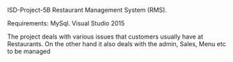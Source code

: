 ISD-Project-5B
Restaurant Management System (RMS).  

Requirements:
MySql.
Visual Studio 2015

The project deals with various issues that customers usually have at Restaurants.
On the other hand it also deals with the admin, Sales, Menu etc to be managed

